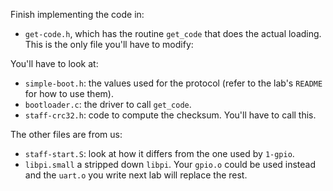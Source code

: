Finish implementing the code in:
   - `get-code.h`, which has the routine `get_code` that does the actual loading.
     This is the only file you'll have to modify:

You'll have to look at:
   - `simple-boot.h`: the values used for the protocol (refer to the lab's `README` for
      how to use them). 
   - `bootloader.c`: the driver to call `get_code`.
   - `staff-crc32.h`: code to compute the checksum.  You'll have to call this.

The other files are from us:
   - `staff-start.S`:  look at how it differs from the one used by `1-gpio`.
   - `libpi.small` a stripped down `libpi`.   Your `gpio.o` could be used instead
     and the `uart.o` you write next lab will replace the rest.
